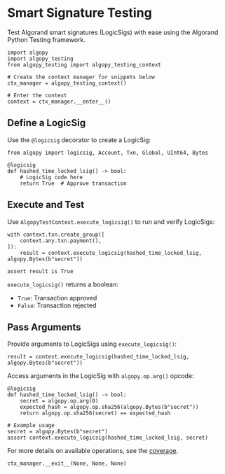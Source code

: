 # Smart Signature Testing

Test Algorand smart signatures (LogicSigs) with ease using the Algorand Python Testing framework.

```{testsetup}
import algopy
import algopy_testing
from algopy_testing import algopy_testing_context

# Create the context manager for snippets below
ctx_manager = algopy_testing_context()

# Enter the context
context = ctx_manager.__enter__()
```

## Define a LogicSig

Use the `@logicsig` decorator to create a LogicSig:

```{testcode}
from algopy import logicsig, Account, Txn, Global, UInt64, Bytes

@logicsig
def hashed_time_locked_lsig() -> bool:
    # LogicSig code here
    return True  # Approve transaction
```

## Execute and Test

Use `AlgopyTestContext.execute_logicsig()` to run and verify LogicSigs:

```{testcode}
with context.txn.create_group([
    context.any.txn.payment(),
]):
    result = context.execute_logicsig(hashed_time_locked_lsig, algopy.Bytes(b"secret"))

assert result is True
```

`execute_logicsig()` returns a boolean:

-   `True`: Transaction approved
-   `False`: Transaction rejected

## Pass Arguments

Provide arguments to LogicSigs using `execute_logicsig()`:

```{testcode}
result = context.execute_logicsig(hashed_time_locked_lsig, algopy.Bytes(b"secret"))
```

Access arguments in the LogicSig with `algopy.op.arg()` opcode:

```{testcode}
@logicsig
def hashed_time_locked_lsig() -> bool:
    secret = algopy.op.arg(0)
    expected_hash = algopy.op.sha256(algopy.Bytes(b"secret"))
    return algopy.op.sha256(secret) == expected_hash

# Example usage
secret = algopy.Bytes(b"secret")
assert context.execute_logicsig(hashed_time_locked_lsig, secret)
```

For more details on available operations, see the [coverage](../coverage.md).

```{testcleanup}
ctx_manager.__exit__(None, None, None)
```
